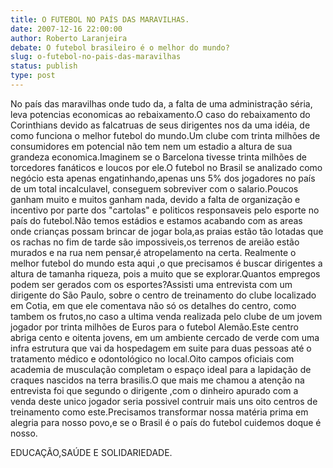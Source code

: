 ```yaml
---
title: O FUTEBOL NO PAÍS DAS MARAVILHAS.
date: 2007-12-16 22:00:00
author: Roberto Laranjeira
debate: O futebol brasileiro é o melhor do mundo?
slug: o-futebol-no-pais-das-maravilhas
status: publish 
type: post
---
```


No país das maravilhas onde tudo da, a falta de uma administração séria, leva potencias economicas ao rebaixamento.O caso do rebaixamento do Corinthians devido as falcatruas de seus dirigentes nos da uma idéia, de como funciona o melhor futebol do mundo.Um clube com trinta milhões de consumidores em potencial não tem nem um estadio a altura de sua grandeza economica.Imaginem se o Barcelona tivesse trinta milhões de torcedores fanáticos e loucos por ele.O futebol no Brasil se analizado como negócio esta apenas engatinhando,apenas uns 5% dos jogadores no país de um total incalculavel, conseguem sobreviver com o salario.Poucos ganham muito e muitos ganham nada, devido a falta de organização e incentivo por parte dos "cartolas" e politicos responsaveis pelo esporte no país do futebol.Não temos estádios e estamos acabando com as areas onde crianças possam brincar de jogar bola,as praias estão tão lotadas que os rachas no fim de tarde são impossiveis,os terrenos de areião estão murados e na rua nem pensar,é atropelamento na certa. Realmente o melhor futebol do mundo esta aqui ,o que precisamos é buscar dirigentes a altura de tamanha riqueza, pois a muito que se explorar.Quantos empregos podem ser gerados com os esportes?Assisti uma entrevista com um dirigente do São Paulo, sobre o centro de treinamento do clube localizado em Cotia, em que ele comentava não só os detalhes do centro, como tambem os frutos,no caso a ultima venda realizada pelo clube de um jovem jogador por trinta milhões de Euros para o futebol Alemão.Este centro abriga cento e oitenta jovens, em um ambiente cercado de verde com uma infra estrutura que vai da hospedagem em suite para duas pessoas até o tratamento médico e odontológico no local.Oito campos oficiais com academia de musculação completam o espaço ideal para a lapidação de craques nascidos na terra brasilis.O que mais me chamou a atenção na entrevista foi que segundo o dirigente ,com o dinheiro apurado com a venda deste unico jogador seria possivel contruir mais uns oito centros de treinamento como este.Precisamos transformar nossa matéria prima em alegria para nosso povo,e se o Brasil é o país do futebol cuidemos doque é nosso.  

EDUCAÇÃO,SAÚDE E SOLIDARIEDADE.
